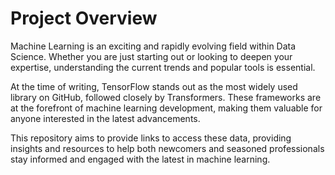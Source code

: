 # Project Overview

Machine Learning is an exciting and rapidly evolving field within Data Science. Whether you are just starting out or looking to deepen your expertise, understanding the current trends and popular tools is essential.

At the time of writing, TensorFlow stands out as the most widely used library on GitHub, followed closely by Transformers. These frameworks are at the forefront of machine learning development, making them valuable for anyone interested in the latest advancements.

This repository aims to provide links to access these data, providing insights and resources to help both newcomers and seasoned professionals stay informed and engaged with the latest in machine learning.
